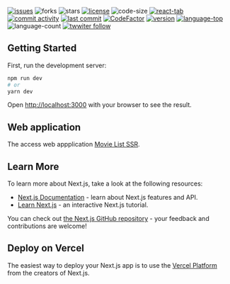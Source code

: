 [![issues](https://img.shields.io/github/issues/luizcsbh/movies-list-ssr)](https://github.com/luizcsbh/movies-list-ssr/issues)
![forks](https://img.shields.io/github/forks/luizcsbh/movies-list-ssr)
![stars](https://img.shields.io/github/stars/luizcsbh/movies-list-ssr)
[![license](https://img.shields.io/github/license/luizcsbh/movies-list-ssr)](https://github.com/luizcsbh/movies-list-ssr/blob/main/LICENSE)
![code-size](https://img.shields.io/github/languages/code-size/luizcsbh/movies-list-ssr)
[![react-tab](https://img.shields.io/github/deployments/luizcsbh/movies-list-ssr/react-tab)](https://github.com/luizcsbh/movies-list-ssr/deployments/activity_log?environment=react-tab)
[![commit activity](https://img.shields.io/github/commit-activity/m/luizcsbh/movies-list-ssr)](https://github.com/luizcsbh/movies-list-ssr/commits)
[![last commit](https://img.shields.io/github/last-commit/luizcsbh/movies-list-ssr)](https://github.com/luizcsbh/movies-list-ssr/commits)
[![CodeFactor](https://www.codefactor.io/repository/github/luizcsbh/movies-list-ssr/badge)](https://www.codefactor.io/repository/github/luizcsbh/movies-list-ssr)
[![version](https://img.shields.io/github/package-json/v/luizcsbh/movies-list-ssr)](https://github.com/luizcsbh/movies-list-ssr/blob/master/package.json)
[![language-top](https://img.shields.io/github/languages/top/luizcsbh/movies-list-ssr)](https://github.com/luizcsbh/movies-list-ssr/search?l=javascript)
![language-count](https://img.shields.io/github/languages/count/luizcsbh/movies-list-ssr)
[![twwiter follow](https://img.shields.io/twitter/follow/luizcs?style=social)](https://twitter.com/luizcs)

## Getting Started

First, run the development server:

```bash
npm run dev
# or
yarn dev
```

Open [http://localhost:3000](http://localhost:3000) with your browser to see the result.


## Web application

The access web appplication [Movie List SSR](https://movies-list-ssr.vercel.app/git).


## Learn More

To learn more about Next.js, take a look at the following resources:

- [Next.js Documentation](https://nextjs.org/docs) - learn about Next.js features and API.
- [Learn Next.js](https://nextjs.org/learn) - an interactive Next.js tutorial.

You can check out [the Next.js GitHub repository](https://github.com/vercel/next.js/) - your feedback and contributions are welcome!

## Deploy on Vercel

The easiest way to deploy your Next.js app is to use the [Vercel Platform](https://vercel.com/new?utm_medium=default-template&filter=next.js&utm_source=create-next-app&utm_campaign=create-next-app-readme) from the creators of Next.js.

